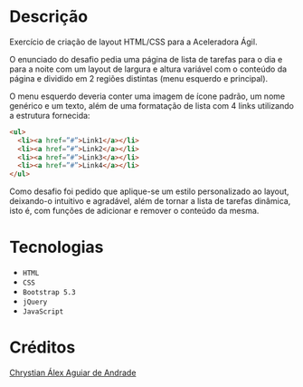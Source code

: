 # Descrição
Exercício de criação de layout HTML/CSS para a Aceleradora Ágil.

O enunciado do desafio pedia uma página de lista de tarefas para o dia e para a noite com um layout de largura e altura variável com o conteúdo da página e dividido em 2 regiões distintas (menu esquerdo e principal).

O menu esquerdo deveria conter uma imagem de ícone padrão, um nome genérico e um texto, além de uma formatação de lista com 4 links utilizando a estrutura fornecida:

```html
<ul>
  <li><a href=”#”>Link1</a></li>
  <li><a href=”#”>Link2</a></li>
  <li><a href=”#”>Link3</a></li>
  <li><a href=”#”>Link4</a></li>
</ul>
```

Como desafio foi pedido que aplique-se um estilo personalizado ao layout, deixando-o intuitivo e agradável, além de tornar a lista de tarefas dinâmica, isto é, com funções de adicionar e remover o conteúdo da mesma.

# Tecnologias
- ``HTML``
- ``CSS``
- ``Bootstrap 5.3``
- ``jQuery``
- ``JavaScript``

# Créditos
[Chrystian Álex Aguiar de Andrade](https://github.com/Asbelll)
